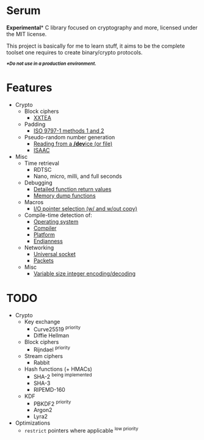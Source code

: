 Serum
===

**Experimental*** C library focused on cryptography and more, licensed under the MIT license.

This project is basically for me to learn stuff, it aims to be the complete toolset one requires to create binary/crypto protocols.

***<sup>\*Do not use in a production environment.</sup>***

Features
===
- Crypto
	- Block ciphers
		- [XXTEA](https://en.wikipedia.org/wiki/XXTEA)
	- Padding
		- [ISO 9797-1 methods 1 and 2](https://en.wikipedia.org/wiki/ISO/IEC_9797-1#Padding)
	- Pseudo-random number generation
		- [Reading from a **/dev**ice (or file)](./libserum/crypto/prng/device.h)
		- [ISAAC](https://en.wikipedia.org/wiki/ISAAC_(cipher))
- Misc
	- Time retrieval
		- RDTSC
		- Nano, micro, milli, and full seconds
	- Debugging
		- [Detailed function return values](./libserum/core/result.h)
		- [Memory dump functions](./libserum/debug/memdump.h)
	- Macros
		- [I/O pointer selection (w/ and w/out copy)](./libserum/core/ptrarithmetic.h#L40)
	- Compile-time detection of:
		- [Operating system](./libserum/core/detect_os.h)
		- [Compiler](./libserum/core/detect_compiler.h)
		- [Platform](./libserum/core/detect_platform.h)
		- [Endianness](./libserum/core/detect_endianness.h)
	- Networking
		- [Universal socket](./libserum/networking/socket.h)
		- [Packets](./libserum/networking/packet.h)
	- Misc
		- [Variable size integer encoding/decoding](./libserum/core/varsize.h)

TODO
===
- Crypto
	- Key exchange
		- Curve25519 <sup>priority</sup>
		- Diffie Hellman
	- Block ciphers
		- Rijndael <sup>priority</sup>
	- Stream ciphers
		- Rabbit
	- Hash functions (+ HMACs)
		- SHA-2 <sup>being implemented</sup>
		- SHA-3
		- RIPEMD-160
	- KDF
		- PBKDF2 <sup>priority</sup>
		- Argon2
		- Lyra2
- Optimizations
	- ```restrict``` pointers where applicable <sup>low priority</sup>
